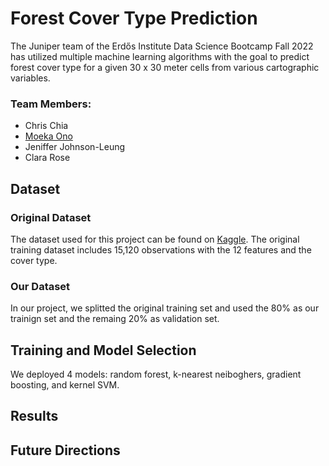 # Forest Cover Type Prediction
The Juniper team of the Erdős Institute Data Science Bootcamp Fall 2022 has utilized multiple machine learning algorithms with the goal to predict forest cover type for a given 30 x 30 meter cells from various cartographic variables.

### Team Members:
- Chris Chia
- [Moeka Ono](https://www.linkedin.com/in/moeka-ono/)
- Jeniffer Johnson-Leung
- Clara Rose


## Dataset
### Original Dataset
The dataset used for this project can be found on [Kaggle](https://www.kaggle.com/competitions/forest-cover-type-kernels-only/data). The original training dataset includes 15,120 observations with the 12 features and the cover type. 

### Our Dataset
In our project, we splitted the original training set and used the 80% as our trainign set and the remaing 20% as validation set. 

## Training and Model Selection
We deployed 4 models: random forest, k-nearest neiboghers, gradient boosting, and kernel SVM. 

## Results

## Future Directions
